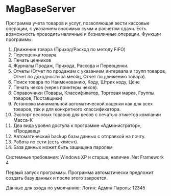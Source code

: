 # MagBaseServer
Программа учета товаров и услуг, позволяющая вести кассовые операции, с указанием вносимых сумм и расчетом сдачи. Есть возможность проводить наличные и безналичные операции.
Функции программы:
1.	Движение товара (Приход/Расход по методу FIFO)
2.	Переоценка товара
3.	Печать ценников
4.	Журналы Продаж, Прихода, Расхода и Переоценки.
5.	Отчеты (Отчет по продажам с указанием интервала и групп товаров, Отчет по доходности за месяц, Отчет по движению товара).
6.	Поиск товара по Наименованию, Коду, Штрих коду, Цене
7.	Печать чеков (через принтеры чеков).
8.	Справочники (Товары, Классификатор, Торговая марка, Группы товаров, Поставщики)
9.	Установка минимальной автоматической наценки как для всех товаров, так и для конкретного классификатора.
10.	Экспорт весовых товаров для весов с печатью этикетов компании Масса-К
11.	Два вида уровня доступа к программе «Администратор», «Продавец»
12.	Автоматический backup базы данных с отправкой на почту.
13.	Работа по сети (есть клиент).
14.	База данных может быть защищена паролем

Системные требования: Windows XP и старше, наличие .Net Framework 4

Первый запуск программы.
Программа автоматически предложит создать базу данных и после этого закроется.

Данные для входа по умолчанию:
Логин: Админ
Пароль: 12345

